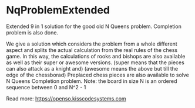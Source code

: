 # NqProblemExtended
Extended 9 in 1 solution for the good old N Queens problem. Completion problem is also done.

  We  give  a  solution  which   considers  the  problem  from  a  whole
  different   aspect  and  splits the  actual  calculation from the real
  rules  of the chess  game. In this way, the calculations  of rooks and
  bishops are also available as well as their super or awesome versions.
 (super means that the pieces can also attack as a knight and)
 (awesome means the above but till the edge of the chessborad)
  Preplaced chess pieces are also available to solve N Queens
  Completion problem.
  Note: the board in size N is an ordered sequence between 0 and N^2 - 1
  
  Read more: https://openso.kisscodesystems.com

